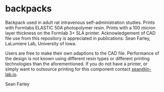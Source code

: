 # backpacks
Backpack used in adult rat intravenous self-administration studies. Prints with Formlabs ELASTIC 50A photopolymer resin. Prints with a 100 micron layer thickness on the Formlab 3+ SLA printer. Acknowledgement of CAD file use from this repository is appreciated in publications: Sean Farley, LaLumiere Lab, University of Iowa. 

Users are free to make their own adaptions to the CAD file. Performance of the design is not known using different resin types or different printing technologies than the aforementioned. If you do not have a printer, or simply want to outsource printing for this component contact sean@in-lab.io. 

Sean Farley
